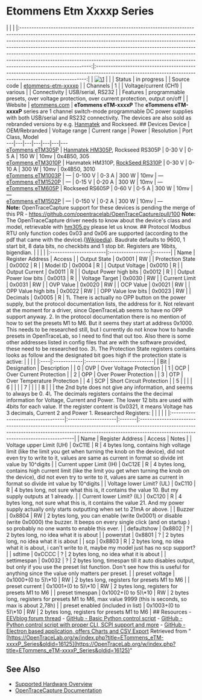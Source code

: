 # Etommens Etm Xxxxp Series

| | | |:-----------------------------------------------------------------------------------------------------------------------------------------------------------------------------------------------------------------------------------------------------------------------------------------------------------------------------------------------------------------------------------------------------------------------------------------------------------------------------------------------------------------:|:--------------------------------------------------------------------------------------------------------------------------------------------------------:| | [![\1](../../assets/hardware/general/\2)](./File:OpenTraceLab_logo_no_text_transparent_512.png.html) | | | Status | in progress | | Source code | [etommens-etm-xxxxp](http://github.com/OpenTraceLab/?p=OpenTraceCapture.git;a=tree;f=src/hardware/etommens-etm-xxxxp) | | Channels | 1 | | Voltage/current (CH1) | various | | Connectivity | USB/serial, RS232 | | Features | programmable presets, over voltage protection, over current protection, output on/off | | Website | [etommens.com](http://www.etommens.com/products-258560-258566-0.html#bodycontent) | **eTommens eTM-xxxxP** The **eTommens eTM-xxxxP** series are 1 channel switch-mode programmable DC power supplies with both USB/serial and RS232 connectivity. The devices are also sold as rebranded versions by e.g. [Hanmatek](Hanmatek_HM305P.html "Hanmatek HM305P") and Rockseed. ## Devices Device | OEM/Rebranded | Voltage range | Current range | Power | Resolution | Port Class, Model  
---|---|---|---|---|---|---  
[eTommens eTM305P](http://www.etommens.com/products-258560-258566-0.html#bodycontent) | [Hanmatek HM305P](Hanmatek_HM305P.html "Hanmatek HM305P"), Rockseed RS305P | 0-30 V | 0-5 A | 150 W | 10mv | 0x4B50, 305   
[eTommens eTM3010P](http://www.etommens.com/products-258560-258566-0.html#bodycontent) | Hanmatek HM310P, [RockSeed RS310P](RockSeed_RS310P.html "RockSeed RS310P") | 0-30 V | 0-10 A | 300 W | 10mv | 0x4B50, 3010  
[eTommens eTM1003P](http://www.etommens.com/products-258560-258566-0.html#bodycontent) | — | 0-100 V | 0-3 A | 300 W | 10mv | —  
[eTommens eTM1520P](http://www.etommens.com/products-258560-258566-0.html#bodycontent) | — | 0-15 V | 0-20 A | 300 W | 10mv | —  
[eTommens eTM605P](http://www.etommens.com/products-258560-258566-0.html#bodycontent) | Rockseed RS605P | 0-60 V | 0-5 A | 300 W | 10mv | —  
[eTommens eTM1502P](http://www.etommens.com/products-258560-258566-0.html#bodycontent) | — | 0-150 V | 0-2 A | 300 W | 10mv | —  
**Note:** OpenTraceCapture support for these devices is pending the merge of this PR - <https://github.com/opentracelab/OpenTraceCapture/pull/100> **Note:** The OpenTraceCapture driver needs to know about the device's class and model, retrievable with [hm305.py](https://github.com/markrages/py_test_interface) please let us know. ## Protocol Modbus RTU only function codes 0x03 and 0x06 are supported (according to the pdf that came with the device).([Wikipedia](https://en.wikipedia.org/wiki/Modbus#Frame_formats)). Baudrate defaults to 9600, 1 start bit, 8 data bits, no checkbits and 1 stop bit. Registers are 16bits, bigendian. | | | | |:-----------------------|:-----------------|:-------| | Name | Register Address | Access | | Output State | 0x0001 | RW | | Protection State | 0x0002 | R | | Model ID | 0x0004 | R | | Output Voltage | 0x0010 | R | | Output Current | 0x0011 | R | | Output Power high bits | 0x0012 | R | | Output Power low bits | 0x0013 | R | | Voltage Target | 0x0030 | RW | | Current Limit | 0x0031 | RW | | OVP Value | 0x0020 | RW | | OCP Value | 0x0021 | RW | | OPP Value high bits | 0x0022 | RW | | OPP Value low bits | 0x0023 | RW | | Decimals | 0x0005 | R | 1\\. There is actually no OPP button on the power supply, but the protocol documentation lists, the address for it. Not relevant at the moment for a driver, since OpenTraceLab seems to have no OPP support anyway. 2. In the protocol documentation there is no mention of how to set the presets M1 to M6. But it seems they start at address 0x1000. This needs to be researched still, but I currently do not know how to handle presets in OpenTraceLab, so I need to find that out too. Also there is some other addresses listed in config files that are with the software provided, these need to be researched too. 3\\. The Protection State registers contains looks as follow and the designated bit goes high if the protection state is active: | | | | |:----|:------------|:----------------------------| | Bit | Designation | Description | | 0 | OVP | Over Voltage Protection | | 1 | OCP | Over Current Protection | | 2 | OPP | Over Power Protection | | 3 | OTP | Over Temperature Protection | | 4 | SCP | Short Circuit Protection | | 5 | | | | 6 | | | | 7 | | | | 8 | | | the 2nd byte does not give any information, and seems to always be 0. 4\\. The decimals registers contains the the decimal information for Voltage, Current and Power. The lower 12 bits are used with 4bits for each value. If the register content is 0x0321, it means Voltage has 3 decimals, Current 2 and Power 1. Researched Registers: | | | | | |:----------------------------------|:--------------------|:-------|:---------------------------------------------------------------------------------------------------------------------------------------------------------------------------------------------------------------| | Name | Register Address | Access | Notes | | Voltage upper Limit (UH) | 0xC11E | R | 4 bytes long, contains high voltage limit (like the limit you get when turning the knob on the device), did not even try to write to it, values are same as current in format so divide int value by 10^digits | | Current upper Limit (IH) | 0xC12E | R | 4 bytes long, contains high current limit (like the limit you get when turning the knob on the device), did not even try to write to it, values are same as current in format so divide int value by 10^digits | | Voltage lower Limit? (UL) | 0xC110 | R | 4 bytes long, not sure what this is, it contains the value 10. But my supply outputs at 1 already. | | Current lower Limit? (IL) | 0xC120 | R | 4 bytes long, not sure what this is, it contains the value 21. And my power supply actually only starts outputting when set to 21mA or above. | | Buzzer | 0x8804 | RW | 2 bytes long, you can enable (write 0x0001) or disable (write 0x0000) the buzzer. It beeps on every single click (and on startup ) so probably no one wants to enable this ever. | | defaultshow | 0x8802 | ? | 2 bytes long, no idea what it is about | | powerstat | 0x8801 | ? | 2 bytes long, no idea what it is about | | scp | 0x8803 | R | 2 bytes long, no idea what it is about, i can't write to it, maybe my model just has no scp support? | | sdtime | 0xCCCC | ? | 2 bytes long, no idea what it is about | | settimespan | 0x0032 | ? | 2 bytes long, timespan till it auto disables output, but only if you use the preset list function. Don't see how this is useful for anything since the value only matters per preset. | | preset voltage | 0x1000+(0 to 5)\\*10 | RW | 2 bytes long, registers for presets M1 to M6 | | preset current | 0x1001+(0 to 5)\\*10 | RW | 2 bytes long, registers for presets M1 to M6 | | preset timespan | 0x1002+(0 to 5)\\*10 | RW | 2 bytes long, registers for presets M1 to M6, max value 9999 (this is seconds, so max is about 2,78h) | | preset enabled (included in list) | 0x1003+(0 to 5)\\*10 | RW | 2 bytes long, registers for presets M1 to M6 | ## Resources \- [EEVblog forum thread](https://www.eevblog.com/forum/testgear/power-supply-ripe-for-the-picking/) \- [GitHub - Basic Python control script](https://github.com/markrages/py_test_interface) \- [GitHub - Python control script with proper CLI, SCPI support and more](https://github.com/JackDoan/hm305_ctrl) \- [GitHub - Electron based application, offers Charts and CSV Export](https://github.com/hobbyquaker/hanmatek-hm310p)
Retrieved from "[https://OpenTraceLab.org/w/index.php?title=ETommens_eTM-xxxxP_Series&oldid=16125](https://OpenTraceLab.org/w/index.php?title=ETommens_eTM-xxxxP_Series&oldid=16125)"

## See Also
- [Supported Hardware Overview](../supported-hardware.md)
- [OpenTraceCapture Documentation](../../opentracecapture/overview.md)
